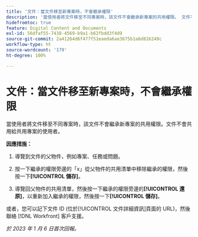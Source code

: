 ```yaml
---
title: '文件：當文件移至新專案時，不會繼承權限'
description: '當使用者將文件移至不同專案時，該文件不會繼承新專案的共用權限。 文件不會共用給共用專案的使用者。'
hidefromtoc: true
feature: Digital Content and Documents
exl-id: 56dfaf55-7438-4569-b9a1-b62fbdd3f4d9
source-git-commit: 2a41264d6f477f51eaeda6ae3675b1a6d816249c
workflow-type: ht
source-wordcount: '179'
ht-degree: 100%

---
```


# 文件：當文件移至新專案時，不會繼承權限

<!-- This Known Issue is on the TOC for both Workfront and Workfront Proof-->

<!--Won't fix tab: Valid issue, won't fix.-->

當使用者將文件移至不同專案時，該文件不會繼承新專案的共用權限。文件不會共用給共用專案的使用者。

**因應措施：**

1. 導覽到文件的父物件，例如專案、任務或問題。

1. 按一下繼承的權限旁邊的「x」從父物件的共用清單中移除繼承的權限，然後按一下&#x200B;**[!UICONTROL 儲存]**。

1. 導覽回父物件的共用清單，然後按一下繼承的權限旁邊的&#x200B;**[!UICONTROL 還原]**，以重新加入繼承的權限，然後按一下&#x200B;**[!UICONTROL 儲存]**。

或者，您可以記下文件 ID (位於[!UICONTROL 文件詳細資訊]頁面的 URL)，然後聯絡 [!DNL Workfront] 客戶支援。

_於 2023 年 1 月 6 日首次回報。_
